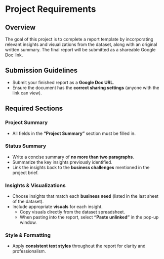 # Project Requirements

## Overview
The goal of this project is to complete a report template by incorporating relevant insights and visualizations from the dataset, along with an original written summary. The final report will be submitted as a shareable Google Doc link.

## Submission Guidelines
- Submit your finished report as a **Google Doc URL**.
- Ensure the document has the **correct sharing settings** (anyone with the link can view).

## Required Sections

### Project Summary
- All fields in the **“Project Summary”** section must be filled in.

### Status Summary
- Write a concise summary of **no more than two paragraphs**.
- Summarize the key insights previously identified.
- Link the insights back to the **business challenges** mentioned in the project brief.

### Insights & Visualizations
- Choose insights that match each **business need** (listed in the last sheet of the dataset).
- Include appropriate **visuals** for each insight.
  - Copy visuals directly from the dataset spreadsheet.
  - When pasting into the report, select **“Paste unlinked”** in the pop-up window.

### Style & Formatting
- Apply **consistent text styles** throughout the report for clarity and professionalism.

